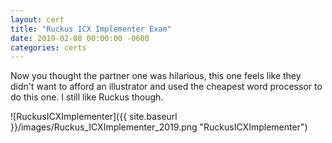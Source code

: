 ```yaml
---
layout: cert
title: "Ruckus ICX Implementer Exam"
date: 2019-02-08 00:00:00 -0600
categories: certs
---
```

Now you thought the partner one was hilarious, this one feels like they didn't want to afford an illustrator and used the cheapest word processor to do this one.  I still like Ruckus though.


![RuckusICXImplementer]({{ site.baseurl }}/images/Ruckus_ICXImplementer_2019.png "RuckusICXImplementer")

